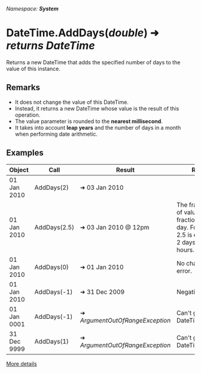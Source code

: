 *Namespace: **System***
# DateTime.AddDays(*double*) ➜ *returns DateTime*
Returns a new DateTime that adds the specified number of days to the value of this instance.
## Remarks
- It does not change the value of this DateTime.
- Instead, it returns a new DateTime whose value is the result of this operation.
- The value parameter is rounded to the **nearest millisecond**.
- It takes into account **leap years** and the number of days in a month when performing date arithmetic.

## Examples

|Object|Call|Result|Remarks|
|---|---|---|---|
| 01 Jan 2010  | AddDays(2)  | ➜ 03 Jan 2010|
| 01 Jan 2010  | AddDays(2.5)  | ➜ 03 Jan 2010 @ 12pm| The fractional part of value is the fractional part of a day. For example, 2.5 is equivalent to 2 days and 12 hours.|
| 01 Jan 2010  | AddDays(0)  | ➜ 01 Jan 2010| No change. No error.|
| 01 Jan 2010  | AddDays(-1)  | ➜ 31 Dec 2009| Negative works too|
| 01 Jan 0001  | AddDays(-1)  | ➜ *ArgumentOutOfRangeException* | Can't go below DateTime.MinValue|
| 31 Dec 9999  | AddDays(1)  | ➜ *ArgumentOutOfRangeException* | Can't go above DateTime.MaxValue|

[More details](https://docs.microsoft.com/en-us/dotnet/api/system.datetime.adddays)
